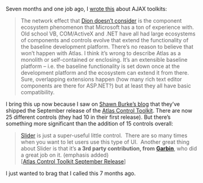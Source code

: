 Seven months and one job ago, I [wrote
this](http://devhawk.net/2006/02/14/Thoughts+On+The+AJAX+Toolkit+Spectrum.aspx)
about AJAX toolkits:

> The network effect that [Dion doesn’t
> consider](http://web2.wsj2.com/web_20_design_the_ajax_spectrum.htm) is
> the component ecosystem phenomenon that Microsoft has a ton of
> experience with. Old school VB, COM/ActiveX and .NET have all had
> large ecosystems of components and controls evolve that extend the
> functionality of the baseline development platform. There’s no reason
> to believe that won’t happen with Atlas. I think it’s wrong to
> describe Atlas as a monolith or self-contained or enclosing. It’s an
> extensible baseline platform – i.e. the baseline functionality is set
> down once at the development platform and the ecosystem can extend it
> from there. Sure, overlapping extensions happen (how many rich text
> editor components are there for ASP.NET?) but at least they all have
> basic compatibility.

I bring this up now because I saw on [Shawn Burke’s
blog](http://blogs.msdn.com/sburke/archive/2006/09/19/762781.aspx) that
they’ve shipped the September release of the [Atlas Control
Toolkit](http://atlas.asp.net/atlastoolkit/). There are now 25 different
controls (they had 10 in their first release). But there’s something
more significant than the addition of 15 controls overall:

> [Slider](http://atlas.asp.net/atlastoolkit/Slider/Slider.aspx) is just
> a super-useful little control.  There are so many times when you want
> to let users use this type of UI.  Another great thing about Slider is
> that it’s **a 3rd party contribution, from**
> [**Garbin**](http://aspadvice.com/blogs/garbin/), who did a great job
> on it. (emphasis added)\
> [[Atlas Control Toolkit September
> Release](http://blogs.msdn.com/sburke/archive/2006/09/19/762781.aspx)]

I just wanted to brag that I called this 7 months ago.

